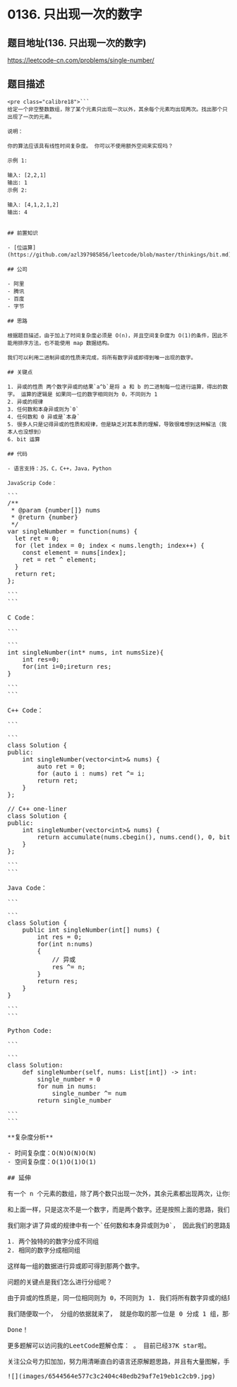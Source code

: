 # 0136. 只出现一次的数字

## 题目地址(136. 只出现一次的数字)

<https://leetcode-cn.com/problems/single-number/>

## 题目描述

```
<pre class="calibre18">```
给定一个非空整数数组，除了某个元素只出现一次以外，其余每个元素均出现两次。找出那个只出现了一次的元素。

说明：

你的算法应该具有线性时间复杂度。 你可以不使用额外空间来实现吗？

示例 1:

输入: [2,2,1]
输出: 1
示例 2:

输入: [4,1,2,1,2]
输出: 4

```
```

## 前置知识

- [位运算](https://github.com/azl397985856/leetcode/blob/master/thinkings/bit.md)

## 公司

- 阿里
- 腾讯
- 百度
- 字节

## 思路

根据题目描述，由于加上了时间复杂度必须是 O(n)，并且空间复杂度为 O(1)的条件，因此不能用排序方法，也不能使用 map 数据结构。

我们可以利用二进制异或的性质来完成，将所有数字异或即得到唯一出现的数字。

## 关键点

1. 异或的性质 两个数字异或的结果`a^b`是将 a 和 b 的二进制每一位进行运算，得出的数字。 运算的逻辑是 如果同一位的数字相同则为 0，不同则为 1
2. 异或的规律
3. 任何数和本身异或则为`0`
4. 任何数和 0 异或是`本身`
5. 很多人只是记得异或的性质和规律，但是缺乏对其本质的理解，导致很难想到这种解法（我本人也没想到）
6. bit 运算

## 代码

- 语言支持：JS，C，C++，Java，Python

JavaScrip Code：

```
<pre class="calibre18">```
<span class="hljs-title">/**
 * @param {number[]} nums
 * @return {number}
 */</span>
<span class="hljs-keyword">var</span> singleNumber = <span class="hljs-function"><span class="hljs-keyword">function</span>(<span class="hljs-params">nums</span>) </span>{
  <span class="hljs-keyword">let</span> ret = <span class="hljs-params">0</span>;
  <span class="hljs-keyword">for</span> (<span class="hljs-keyword">let</span> index = <span class="hljs-params">0</span>; index < nums.length; index++) {
    <span class="hljs-keyword">const</span> element = nums[index];
    ret = ret ^ element;
  }
  <span class="hljs-keyword">return</span> ret;
};

```
```

C Code：

```
<pre class="calibre18">```
<span class="hljs-function"><span class="hljs-keyword">int</span> <span class="hljs-title">singleNumber</span><span class="hljs-params">(<span class="hljs-keyword">int</span>* nums, <span class="hljs-keyword">int</span> numsSize)</span></span>{
    <span class="hljs-keyword">int</span> res=<span class="hljs-params">0</span>;
    <span class="hljs-keyword">for</span>(<span class="hljs-keyword">int</span> i=<span class="hljs-params">0</span>;i<numsSize;i++)
    {
        res ^= nums[i];
    }

    <span class="hljs-keyword">return</span> res;
}

```
```

C++ Code：

```
<pre class="calibre18">```
<span class="hljs-keyword">class</span> Solution {
<span class="hljs-keyword">public</span>:
    <span class="hljs-function"><span class="hljs-keyword">int</span> <span class="hljs-title">singleNumber</span><span class="hljs-params">(<span class="hljs-params">vector</span><<span class="hljs-keyword">int</span>>& nums)</span> </span>{
        <span class="hljs-keyword">auto</span> ret = <span class="hljs-params">0</span>;
        <span class="hljs-keyword">for</span> (<span class="hljs-keyword">auto</span> i : nums) ret ^= i;
        <span class="hljs-keyword">return</span> ret;
    }
};

<span class="hljs-title">// C++ one-liner</span>
<span class="hljs-keyword">class</span> Solution {
<span class="hljs-keyword">public</span>:
    <span class="hljs-function"><span class="hljs-keyword">int</span> <span class="hljs-title">singleNumber</span><span class="hljs-params">(<span class="hljs-params">vector</span><<span class="hljs-keyword">int</span>>& nums)</span> </span>{
        <span class="hljs-keyword">return</span> accumulate(nums.cbegin(), nums.cend(), <span class="hljs-params">0</span>, bit_xor<<span class="hljs-keyword">int</span>>());
    }
};

```
```

Java Code：

```
<pre class="calibre18">```
<span class="hljs-class"><span class="hljs-keyword">class</span> <span class="hljs-title">Solution</span> </span>{
    <span class="hljs-function"><span class="hljs-keyword">public</span> <span class="hljs-keyword">int</span> <span class="hljs-title">singleNumber</span><span class="hljs-params">(<span class="hljs-keyword">int</span>[] nums)</span> </span>{
        <span class="hljs-keyword">int</span> res = <span class="hljs-params">0</span>;
        <span class="hljs-keyword">for</span>(<span class="hljs-keyword">int</span> n:nums)
        {
            <span class="hljs-title">// 异或</span>
            res ^= n;
        }
        <span class="hljs-keyword">return</span> res;
    }
}

```
```

Python Code:

```
<pre class="calibre18">```
<span class="hljs-class"><span class="hljs-keyword">class</span> <span class="hljs-title">Solution</span>:</span>
    <span class="hljs-function"><span class="hljs-keyword">def</span> <span class="hljs-title">singleNumber</span><span class="hljs-params">(self, nums: List[int])</span> -> int:</span>
        single_number = <span class="hljs-params">0</span>
        <span class="hljs-keyword">for</span> num <span class="hljs-keyword">in</span> nums:
            single_number ^= num
        <span class="hljs-keyword">return</span> single_number

```
```

**复杂度分析**

- 时间复杂度：O(N)O(N)O(N)
- 空间复杂度：O(1)O(1)O(1)

## 延伸

有一个 n 个元素的数组，除了两个数只出现一次外，其余元素都出现两次，让你找出这两个只出现一次的数分别是几，要求时间复杂度为 O(n) 且再开辟的内存空间固定(与 n 无关)。

和上面一样，只是这次不是一个数字，而是两个数字。还是按照上面的思路，我们进行一次全员异或操作， 得到的结果就是那两个只出现一次的不同的数字的异或结果。

我们刚才讲了异或的规律中有一个`任何数和本身异或则为0`， 因此我们的思路是能不能将这两个不同的数字分成两组 A 和 B。 分组需要满足两个条件.

1. 两个独特的的数字分成不同组
2. 相同的数字分成相同组

这样每一组的数据进行异或即可得到那两个数字。

问题的关键点是我们怎么进行分组呢？

由于异或的性质是，同一位相同则为 0，不同则为 1. 我们将所有数字异或的结果一定不是 0，也就是说至少有一位是 1.

我们随便取一个， 分组的依据就来了， 就是你取的那一位是 0 分成 1 组，那一位是 1 的分成一组。 这样肯定能保证`2. 相同的数字分成相同组`, 不同的数字会被分成不同组么。 很明显当然可以， 因此我们选择是 1，也就是 说`两个独特的的数字`在那一位一定是不同的，因此两个独特元素一定会被分成不同组。

Done！

更多题解可以访问我的LeetCode题解仓库：<https://github.com/azl397985856/leetcode> 。 目前已经37K star啦。

关注公众号力扣加加，努力用清晰直白的语言还原解题思路，并且有大量图解，手把手教你识别套路，高效刷题。

![](images/6544564e577c3c2404c48edb29af7e19eb1c2cb9.jpg)